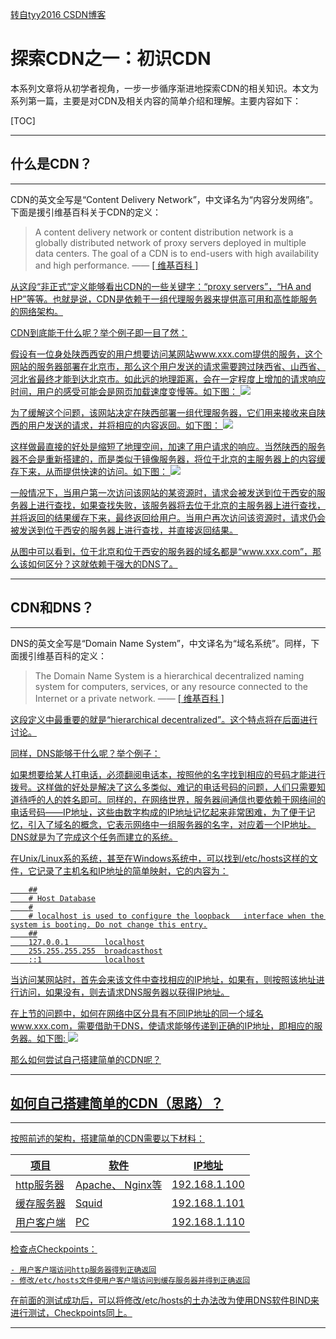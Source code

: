 [转自tyy2016 CSDN博客](http://blog.csdn.net/github_35384800/article/details/51815770)
# 探索CDN之一：初识CDN

本系列文章将从初学者视角，一步一步循序渐进地探索CDN的相关知识。本文为系列第一篇，主要是对CDN及相关内容的简单介绍和理解。主要内容如下：

[TOC]


-------------------

## 什么是CDN？
-------------------
CDN的英文全写是“Content Delivery Network”，中文译名为“内容分发网络”。下面是援引维基百科关于CDN的定义：
> A content delivery network or content distribution network is a globally distributed network of proxy servers deployed in multiple data centers. The goal of a CDN is to end-users with high availability and high performance.    —— <a href="https://en.wikipedia.org/wiki/Content_delivery_network" target="_blank"> [ 维基百科 ]

从这段“非正式”定义能够看出CDN的一些关键字：“proxy servers”，“HA and HP”等等。也就是说，CDN是依赖于一组代理服务器来提供高可用和高性能服务的网络架构。

CDN到底能干什么呢？举个例子即一目了然：

假设有一位身处陕西西安的用户想要访问某网站www.xxx.com提供的服务，这个网站的服务器部署在北京市，那么这个用户发送的请求需要跨过陕西省、山西省、河北省最终才能到达北京市。如此远的地理距离，会在一定程度上增加的请求响应时间，用户的感受可能会是网页加载速度变慢等。如下图：
![](http://7xiwbf.com1.z0.glb.clouddn.com/cdn1.png)

为了缓解这个问题，该网站决定在陕西部署一组代理服务器，它们用来接收来自陕西的用户发送的请求，并将相应的内容返回。如下图：
![](http://7xiwbf.com1.z0.glb.clouddn.com/cdn2.png)

这样做最直接的好处是缩短了地理空间，加速了用户请求的响应。当然陕西的服务器不会是重新搭建的，而是类似于镜像服务器，将位于北京的主服务器上的内容缓存下来，从而提供快速的访问。如下图：
![](http://7xiwbf.com1.z0.glb.clouddn.com/cdn3.png)

一般情况下，当用户第一次访问该网站的某资源时，请求会被发送到位于西安的服务器上进行查找，如果查找失败，该服务器将去位于北京的主服务器上进行查找，并将返回的结果缓存下来，最终返回给用户。当用户再次访问该资源时，请求仍会被发送到位于西安的服务器上进行查找，并直接返回结果。

从图中可以看到，位于北京和位于西安的服务器的域名都是“www.xxx.com”，那么该如何区分？这就依赖于强大的DNS了。

-------------------
##  CDN和DNS？
-------------------
DNS的英文全写是“Domain Name System”，中文译名为“域名系统”。同样，下面援引维基百科的定义：
> The Domain Name System is a hierarchical decentralized naming system for computers, services, or any resource connected to the Internet or a private network.  —— <a href="https://en.wikipedia.org/wiki/Domain_Name_System" target="_blank"> [ 维基百科 ]

这段定义中最重要的就是“hierarchical decentralized”。这个特点将在后面进行讨论。

同样，DNS能够干什么呢？举个例子：

如果想要给某人打电话，必须翻阅电话本，按照他的名字找到相应的号码才能进行拨号。这样做的好处是解决了这么多类似、难记的电话号码的问题，人们只需要知道待呼的人的姓名即可。同样的，在网络世界，服务器间通信也要依赖于网络间的电话号码——IP地址，这些由数字构成的IP地址记忆起来非常困难，为了便于记忆，引入了域名的概念，它表示网络中一组服务器的名字，对应着一个IP地址。DNS就是为了完成这个任务而建立的系统。

在Unix/Linux系的系统，甚至在Windows系统中，可以找到/etc/hosts这样的文件，它记录了主机名和IP地址的简单映射，它的内容为：
```shell
	##
	# Host Database
	#
	# localhost is used to configure the loopback   interface when the system is booting. Do not change this entry.
	##
	127.0.0.1        localhost
	255.255.255.255  broadcasthost
	::1              localhost
```
当访问某网站时，首先会来该文件中查找相应的IP地址，如果有，则按照该地址进行访问，如果没有，则去请求DNS服务器以获得IP地址。

在上节的问题中，如何在网络中区分具有不同IP地址的同一个域名www.xxx.com，需要借助于DNS，使请求能够传递到正确的IP地址，即相应的服务器。如下图:
![](http://7xiwbf.com1.z0.glb.clouddn.com/cdn4.png)


那么如何尝试自己搭建简单的CDN呢？

-------------------
## 如何自己搭建简单的CDN（思路）？
-------------------
按照前述的架构，搭建简单的CDN需要以下材料：


项目     | 软件 | IP地址
-------- | --- | ---
http服务器 | Apache、 Nginx等 | 192.168.1.100
缓存服务器  | Squid | 192.168.1.101
用户客户端  | PC | 192.168.1.110

检查点Checkpoints：

	- 用户客户端访问http服务器得到正确返回
	- 修改/etc/hosts文件使用户客户端访问到缓存服务器并得到正确返回

在前面的测试成功后，可以将修改/etc/hosts的土办法改为使用DNS软件BIND来进行测试，Checkpoints同上。 
 
-------------------
